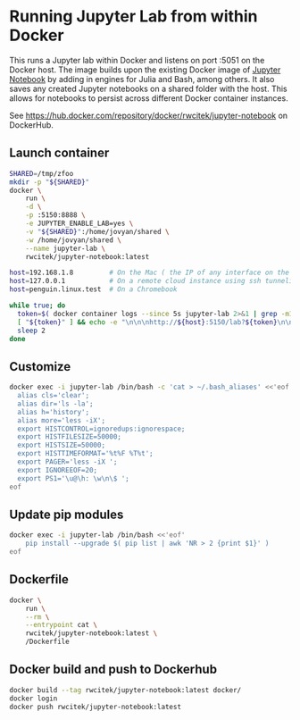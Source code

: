 # Running Jupyter Lab from within Docker

This runs a Jupyter lab within Docker and listens on port :5051 on the Docker host.
The image builds upon the existing Docker image of [Jupyter Notebook](https://hub.docker.com/r/jupyter/datascience-notebook) by adding in
engines for Julia and Bash, among others.
It also saves any created Jupyter notebooks on a shared folder with the host.
This allows for notebooks to persist across different Docker container instances.

See https://hub.docker.com/repository/docker/rwcitek/jupyter-notebook on DockerHub.

## Launch container
```bash
SHARED=/tmp/zfoo
mkdir -p "${SHARED}"
docker \
    run \
    -d \
    -p :5150:8888 \
    -e JUPYTER_ENABLE_LAB=yes \
    -v "${SHARED}":/home/jovyan/shared \
    -w /home/jovyan/shared \
    --name jupyter-lab \
    rwcitek/jupyter-notebook:latest

host=192.168.1.8         # On the Mac ( the IP of any interface on the host )
host=127.0.0.1           # On a remote cloud instance using ssh tunneling
host=penguin.linux.test  # On a Chromebook

while true; do
  token=$( docker container logs --since 5s jupyter-lab 2>&1 | grep -m1 -o token=.* )
  [ "${token}" ] && echo -e "\n\n\nhttp://${host}:5150/lab?${token}\n\n\n" && break
  sleep 2
done
```
## Customize
```bash
docker exec -i jupyter-lab /bin/bash -c 'cat > ~/.bash_aliases' <<'eof'
  alias cls='clear';
  alias dir='ls -la';
  alias h='history';
  alias more='less -iX';
  export HISTCONTROL=ignoredups:ignorespace;
  export HISTFILESIZE=50000;
  export HISTSIZE=50000;
  export HISTTIMEFORMAT='%t%F %T%t';
  export PAGER='less -iX ';
  export IGNOREEOF=20;
  export PS1='\u@\h: \w\n\$ ';
eof
```

## Update pip modules
```bash
docker exec -i jupyter-lab /bin/bash <<'eof'
    pip install --upgrade $( pip list | awk 'NR > 2 {print $1}' )
eof
```

## Dockerfile

```bash
docker \
    run \
    --rm \
    --entrypoint cat \
    rwcitek/jupyter-notebook:latest \
    /Dockerfile
```
## Docker build and push to Dockerhub
```bash
docker build --tag rwcitek/jupyter-notebook:latest docker/
docker login
docker push rwcitek/jupyter-notebook:latest
```
